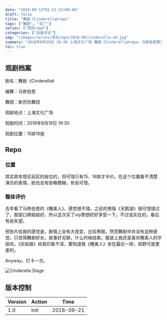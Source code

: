 ```yaml
---
date: "2018-09-12T01:51:21+08:00"
draft: false
title: "舞剧《Cinderella》repo"
tags: ["舞剧", "文广"]
series: ["观后repo"]
categories: ["品鉴评论"]
img: "/images/series/观后repo/2018-09/cinderella-ad.jpg"
summary: "2018年8月19日 19:30 上海文化广场 舞剧《Cinderella》repo。马修伯恩第三部舞剧。"
toc: true
---
```


## 观剧档案

剧名：舞剧《Cinderella》

编舞：马修伯恩

舞团：新历险舞团

观剧地点：上海文化广场

观剧时间：2018年8月19日 19:30

观剧位置：15排19座


## Repo

### 位置
其实原本想买前区的座位的，但可惜只有15、16排才半价。在这个位置看不清楚演员的表情，脸也会有些略模糊，有些可惜。


### 整体评价

去年看了马修伯恩的《睡美人》，感觉很不错。之前的男版《天鹅湖》很可惜错过了，那部口碑超级好。所以这次买了vip票想好好享受一下。不过说实在的，看后有些失望。

预告片给我的感觉是，剧情上会有大改变，比较黑暗，然而舞剧中并没有这种感觉。只觉得舞剧好长，故事好无聊，什么时候结束。服装上我还是喜欢睡美人的华丽风，《灰姑娘》给我印象不深，要知道我《睡美人》坐在最后一排，视野可是更差的。

Anyway，打卡一次。

![Cinderella Stage](/images/series/观后repo/2018-09/cinderella-stage.jpg)



## 版本控制

| Version | Action | Time       |
| ------- | ------ | ---------- |
| 1.0     | Init   | 2018-09-21 |